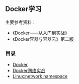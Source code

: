 ## Docker学习

主要参考资料：

+ 《Docker——从入门到实战》  
+ 《Docker容器与容器云》第二版  

### 目录

+ [Docker](D1.md)
+ [Docker网络实战](D02.md)
+ [Linux:network namespace](D03.md)

